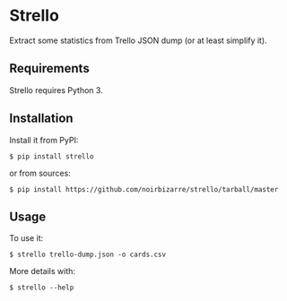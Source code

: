 # Strello

Extract some statistics from Trello JSON dump (or at least simplify it).

## Requirements

Strello requires Python 3.

## Installation

Install it from PyPI:

```shell
$ pip install strello
```

or from sources:

```shell
$ pip install https://github.com/noirbizarre/strello/tarball/master
```

## Usage

To use it:

```shell
$ strello trello-dump.json -o cards.csv
```

More details with:

```shell
$ strello --help
```
